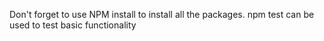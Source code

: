 Don't forget to use NPM install to install all the packages. npm test can be used to test basic functionality
